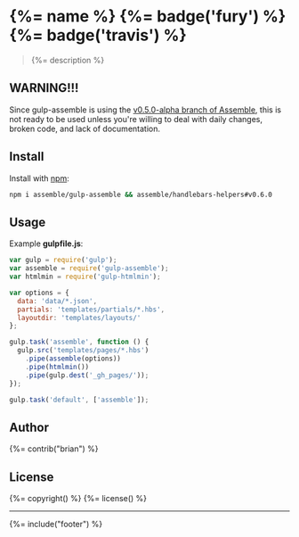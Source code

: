 # {%= name %} {%= badge('fury') %} {%= badge('travis') %}

> {%= description %}

## WARNING!!!

Since gulp-assemble is using the [v0.5.0-alpha branch of Assemble](https://github.com/assemble/assemble/tree/v0.5.0), this is not ready to be used unless you're willing to deal with daily changes, broken code, and lack of documentation.

## Install

Install with [npm](npmjs.org):

```bash
npm i assemble/gulp-assemble && assemble/handlebars-helpers#v0.6.0
```

## Usage

Example **gulpfile.js**:

```javascript
var gulp = require('gulp');
var assemble = require('gulp-assemble');
var htmlmin = require('gulp-htmlmin');

var options = {
  data: 'data/*.json',
  partials: 'templates/partials/*.hbs',
  layoutdir: 'templates/layouts/'
};

gulp.task('assemble', function () {
  gulp.src('templates/pages/*.hbs')
    .pipe(assemble(options))
    .pipe(htmlmin())
    .pipe(gulp.dest('_gh_pages/'));
});

gulp.task('default', ['assemble']);
```

## Author
{%= contrib("brian") %}

## License
{%= copyright() %}
{%= license() %}

***

{%= include("footer") %}